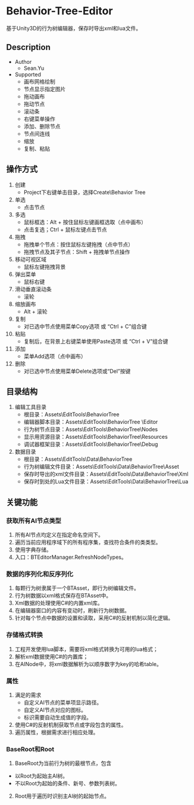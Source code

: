 # Behavior-Tree-Editor
基于Unity3D的行为树编辑器，保存时导出xml和lua文件。

## Description
- Author
    - Sean.Yu
- Supported
    - 画布网格绘制
    - 节点显示指定图片
    - 拖动画布
    - 拖动节点
    - 滚动条
    - 右键菜单操作
    - 添加、删除节点
    - 节点间连线
    - 缩放
    - 复制、粘贴

## 操作方式
1. 创建
    - Project下右键单击目录，选择Create\Behavior Tree
2. 单选
    - 点击节点
3. 多选
    - 鼠标框选：Alt + 按住鼠标左键画框选取（点中画布）
    - 点击复选；Ctrl + 鼠标左键点击节点
4. 拖拽
    - 拖拽单个节点：按住鼠标左键拖拽（点中节点）
    - 拖拽节点及其子节点：Shift + 拖拽单节点操作
5. 移动可视区域
    - 鼠标左键拖拽背景
6. 弹出菜单
    - 鼠标右键
7. 滑动垂直滚动条
    - 滚轮
8. 缩放画布
    - Alt + 滚轮
9. 复制
    - 对已选中节点使用菜单Copy选项 或 “Ctrl + C”组合键
10. 粘贴
    - 复制后，在背景上右键菜单使用Paste选项 或 “Ctrl + V”组合键
11. 添加
    - 菜单Add选项（点中画布）
12. 删除
    - 对已选中节点使用菜单Delete选项或“Del”按键

## 目录结构
1. 编辑工具目录
    - 根目录：Assets\EditTools\BehaviorTree
    - 编辑器脚本目录：Assets\EditTools\BehaviorTree \Editor
    - 行为树节点目录：Assets\EditTools\BehaviorTree\Nodes
    - 显示用资源目录：Assets\EditTools\BehaviorTree\Resources
    - 调试器框架目录：Assets\EditTools\BehaviorTree\Debug
2. 数据目录
    - 根目录：Assets\EditTools\Data\BehaviorTree
    - 行为树编辑文件目录：Assets\EditTools\Data\BehaviorTree\Asset
    - 保存时导出的xml文件目录：Assets\EditTools\Data\BehaviorTree\Xml
    - 保存时到处的Lua文件目录：Assets\EditTools\Data\BehaviorTree\Lua

## 关键功能
### 获取所有AI节点类型
1.	所有AI节点均定义在指定命名空间下。
2.	遍历当前应用程序域下的所有程序集，查找符合条件的类类型。
3.	使用字典存储。
4.	入口：BTEditorManager.RefreshNodeTypes。
### 数据的序列化和反序列化
1.	每颗行为树隶属于一个BTAsset，即行为树编辑文件。
2.	行为树数据以xml格式保存在BTAsset中。
3.	Xml数据的处理使用C#的内置xml库。
4.	在编辑器窗口的内容有变动时，刷新行为树数据。
5.	针对每个节点中数据的设置和读取，采用C#的反射机制以简化逻辑。
### 存储格式转换
1.	工程开发使用lua脚本，需要将xml格式转换为可用的lua格式；
2.	解析xml数据使用C#的内置库；
3.	在AINode中，将xml数据解析为以顺序数字为key的哈希table。
### 属性
1.	满足的需求
    - 自定义AI节点的菜单项显示路径。
    - 自定义AI节点对应的图标。
    - 标识需要自动生成值的字段。
2.	使用C#的反射机制获取节点或字段包含的属性。
3.	遍历属性，根据需求进行相应处理。
### BaseRoot和Root
1.	BaseRoot为当前行为树的最根节点，包含
  - 以Root为起始主AI树。
  - 不以Root为起始的条件、新号、参数列表树。
2.	Root用于遍历时识别主AI树的起始节点。
